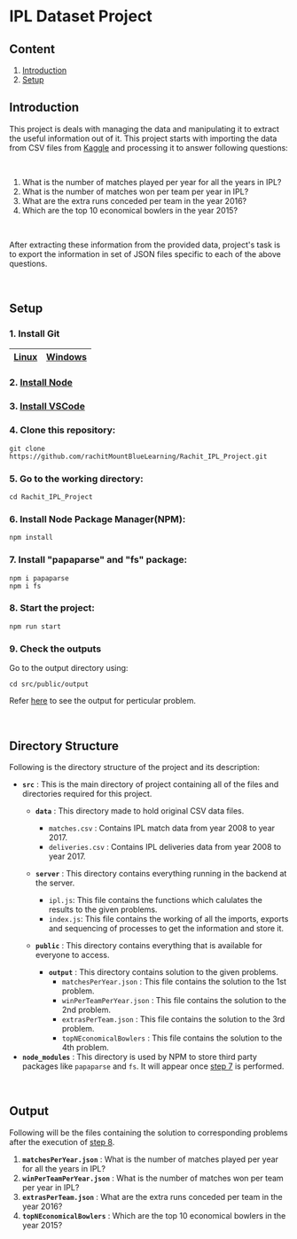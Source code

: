 # IPL Dataset Project

## Content

1. [Introduction](#introduction)
2. [Setup](#setup)


## Introduction

This project is deals with managing the data and manipulating it to extract the useful information out of it. This project starts with importing the data from CSV files from [Kaggle](https://www.kaggle.com/manasgarg/ipl) and processing it to answer following questions:

<br>

1. What is the number of matches played per year for all the years in IPL?
2. What is the number of matches won per team per year in IPL?
3. What are the extra runs conceded per team in the year 2016?
4. Which are the top 10 economical bowlers in the year 2015?

<br>

After extracting these information from the provided data, project's task is to export the information in set of JSON files specific to each of the above questions.
 
<br>

## Setup

### 1. Install Git

[Linux](https://git-scm.com/downloads) | [Windows](https://gitforwindows.org/)
---------------------------------------|-------------------------------

### 2. [Install Node](https://nodejs.org/en/download/)

### 3. [Install VSCode](https://code.visualstudio.com/download)

### 4. Clone this repository:

```
git clone https://github.com/rachitMountBlueLearning/Rachit_IPL_Project.git
```

### 5. Go to the working directory:

```
cd Rachit_IPL_Project
```

### 6. Install Node Package Manager(NPM):

```
npm install
```

### 7. Install "papaparse" and "fs" package:

```
npm i papaparse
npm i fs
```

### 8. Start the project:

```
npm run start
```

### 9. Check the outputs

Go to the output directory using:

```
cd src/public/output
```

Refer [here](#output) to see the output for perticular problem.

<br>

## Directory Structure

Following is the directory structure of the project and its description:

* **`src`** : This is the main directory of project containing all of the files and directories required for this project.
  * **`data`** : This directory made to hold original CSV data files.
      * `matches.csv` : Contains IPL match data from year 2008 to year 2017.
      * `deliveries.csv` : Contains IPL deliveries data from year 2008 to year 2017.
  * **`server`** : This directory contains everything running in the backend at the server.
    * `ipl.js`: This file contains the functions which calulates the results to the given problems.
    * `index.js`: This file contains the working of all the imports, exports and sequencing of processes to get the information and store it.
  * **`public`** : This directory contains everything that is available for everyone to access.

    * **`output`** : This directory contains solution to the given problems.
      * `matchesPerYear.json` : This file contains the solution to the 1st problem.
      * `winPerTeamPerYear.json` : This file contains the solution to the 2nd problem.
      * `extrasPerTeam.json` : This file contains the solution to the 3rd problem.
      * `topNEconomicalBowlers` : This file contains the solution to the 4th problem.
* **`node_modules`** : This directory is used by NPM to store third party packages like `papaparse` and `fs`. It will appear once [step 7](#7-install-papaparse-and-fs-package) is performed.


<br>

## Output
Following will be the files containing the solution to corresponding problems after the execution of [step 8](#8-start-the-project).

1. **`matchesPerYear.json`** : What is the number of matches played per year for all the years in IPL?
2. **`winPerTeamPerYear.json`** : What is the number of matches won per team per year in IPL?
3. **`extrasPerTeam.json`** : What are the extra runs conceded per team in the year 2016?
4. **`topNEconomicalBowlers`** : Which are the top 10 economical bowlers in the year 2015?